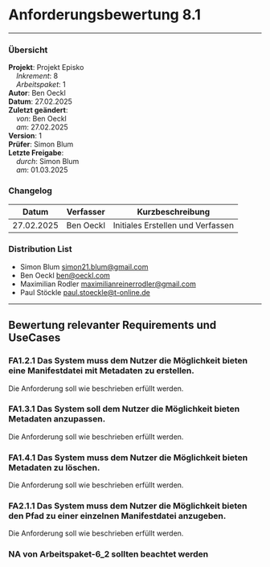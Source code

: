 # Anforderungsbewertung 8.1

---

### Übersicht

**Projekt**: Projekt Episko \
&nbsp;&nbsp;&nbsp;&nbsp;_Inkrement_: 8 \
&nbsp;&nbsp;&nbsp;&nbsp;_Arbeitspaket_: 1 \
**Autor**: Ben Oeckl \
**Datum**: 27.02.2025 \
**Zuletzt geändert**: \
&nbsp;&nbsp;&nbsp;&nbsp;_von_: Ben Oeckl \
&nbsp;&nbsp;&nbsp;&nbsp;_am_: 27.02.2025 \
**Version**: 1 \
**Prüfer**: Simon Blum \
**Letzte Freigabe**: \
&nbsp;&nbsp;&nbsp;&nbsp;_durch_: Simon Blum \
&nbsp;&nbsp;&nbsp;&nbsp;_am_: 01.03.2025

### Changelog

| Datum      | Verfasser | Kurzbeschreibung                  |
| ---------- | --------- | --------------------------------- |
| 27.02.2025 | Ben Oeckl | Initiales Erstellen und Verfassen |

### Distribution List

- Simon Blum <simon21.blum@gmail.com>
- Ben Oeckl <ben@oeckl.com>
- Maximilian Rodler <maximilianreinerrodler@gmail.com>
- Paul Stöckle <paul.stoeckle@t-online.de>

---

## Bewertung relevanter Requirements und UseCases
### FA1.2.1 Das System muss dem Nutzer die Möglichkeit bieten eine Manifestdatei mit Metadaten zu erstellen.
Die Anforderung soll wie beschrieben erfüllt werden.
### FA1.3.1 Das System soll dem Nutzer die Möglichkeit bieten Metadaten anzupassen.
Die Anforderung soll wie beschrieben erfüllt werden.
### FA1.4.1 Das System muss dem Nutzer die Möglichkeit bieten Metadaten zu löschen.
Die Anforderung soll wie beschrieben erfüllt werden.
### FA2.1.1 Das System muss dem Nutzer die Möglichkeit bieten den Pfad zu einer einzelnen Manifestdatei anzugeben.
Die Anforderung soll wie beschrieben erfüllt werden.
### NA von Arbeitspaket-6_2 sollten beachtet werden
